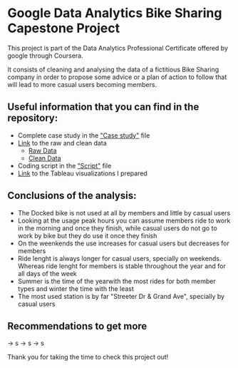 # Google Data Analytics Bike Sharing Capestone Project

This project is part of the Data Analytics Professional Certificate offered by google through Coursera.

It consists of cleaning and analysing the data of a fictitious Bike Sharing company in order to propose some advice or a plan of action to follow that will lead to more casual users becoming members. 

## Useful information that you can find in the repository:

  - Complete case study in the ["Case study"](https://github.com/JavierRodriguezRoldan/Google-Bike-Sharing-Project/blob/main/Case%20Study.docx) file
  - [Link](https://github.com/JavierRodriguezRoldan/Google-Bike-Sharing-Project/blob/main/Raw%20and%20clean%20data%20links.txt) to the raw and clean data  
      - [Raw Data](https://1drv.ms/u/s!Avxa0UVAVksUoxbPLKREOso_ZuJq?e=auT035)
      - [Clean Data](https://1drv.ms/u/s!Avxa0UVAVksUnkzZcFluXUpI1x7X?e=hdqkdK)
  - Coding script in the ["Script"](https://github.com/JavierRodriguezRoldan/Google-Bike-Sharing-Project/blob/main/Script.R) file
  - [Link](https://public.tableau.com/app/profile/javier.rodr.guez4328/viz/GoogleBikeSharingProject/Hourdayandmonth) to the Tableau visualizations I prepared
  
## Conclusions of the analysis:

  - The Docked bike is not used at all by members and little by casual users
  - Looking at the usage peak hours you can assume members ride to work in the morning and once they finish, while casual users do not go to work by bike but they do use it once they finish
  - On the weenkends the use increases for casual users but decreases for members
  - Ride lenght is always longer for casual users, specially on weekends. Whereas ride lenght for members is stable throughout the year and for all days of the week
  - Summer is the time of the yearwith the most rides for both member types and winter the time with the least  
  - The most used station is by far "Streeter Dr & Grand Ave", specially by casual users
  
## Recommendations to get more

  -> s
  -> s
  -> s

Thank you for taking the time to check this project out!
